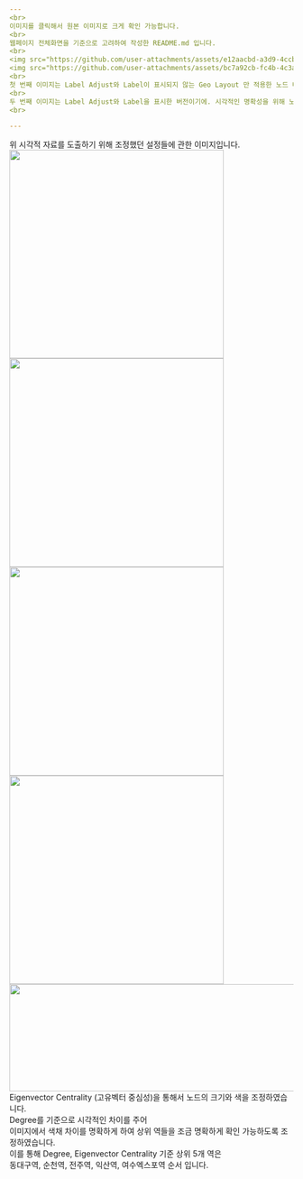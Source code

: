 ```yaml
---
<br>
이미지를 클릭해서 원본 이미지로 크게 확인 가능합니다. 
<br>
웹페이지 전체화면을 기준으로 고려하여 작성한 README.md 입니다.
<br>
<img src="https://github.com/user-attachments/assets/e12aacbd-a3d9-4ccb-85c5-4cfebac4be66"  width="500" height="621"/>
<img src="https://github.com/user-attachments/assets/bc7a92cb-fc4b-4c3a-a7d4-4ead9091979a"  width="500" height="621"/>
<br>
첫 번째 이미지는 Label Adjust와 Label이 표시되지 않는 Geo Layout 만 적용한 노드 배치 이미지이며
<br>
두 번째 이미지는 Label Adjust와 Label을 표시한 버전이기에. 시각적인 명확성을 위해 노드가 좌표 기준 위치가 아닙니다.
<br>

--- 
```

위 시각적 자료를 도출하기 위해 조정했던 설정들에 관한 이미지입니다.
<br>
<img src="https://github.com/user-attachments/assets/7dfbc072-b517-4a35-8b08-5eceaa68ccd4"  width="380" height="370"/>
<img src="https://github.com/user-attachments/assets/f05d90bb-87ff-4c1a-a650-697641e9ce43"  width="380" height="370"/>
<img src="https://github.com/user-attachments/assets/e65aa0f0-1636-4b94-a3a2-bdf7d18081da"  width="380" height="370"/>
<img src="https://github.com/user-attachments/assets/7a78b133-eeb1-4eb4-b657-1302728586ba"  width="380" height="370"/>
<img src="https://github.com/user-attachments/assets/96b3c86d-ca9b-403f-86e9-d8c250855ae0"  width="760" height="190"/>
<br>
Eigenvector Centrality (고유벡터 중심성)을 통해서 노드의 크기와 색을 조정하였습니다. 
<br>
Degree를 기준으로 시각적인 차이를 주어
<br>
이미지에서 색채 차이를 명확하게 하여 상위 역들을 조금 명확하게 확인 가능하도록 조정하였습니다.
<br>
이를 통해 Degree, Eigenvector Centrality 기준 상위 5개 역은 
<br>
동대구역, 순천역, 전주역, 익산역, 여수엑스포역 순서 입니다.
<br>

